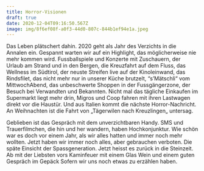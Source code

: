 ```yaml
---
title: Horror-Visionen
draft: true
date: 2020-12-04T09:16:50.567Z
image: img/8f6ef08f-a0f3-44d0-807c-844b1ef94e1a.jpeg
---
```

Das Leben plätschert dahin. 2020 geht als Jahr des Verzichts in die Annalen ein. Gespannt warten wir auf ein Highlight, das möglicherweise nie mehr kommen wird. Fussballspiele und Konzerte mit Zuschauern, der Urlaub am Strand und in den Bergen, die Kreuzfahrt auf dem Fluss, das Wellness im Südtirol, der neuste Streifen live auf der Kinoleinwand, das Rindsfilet, das nicht mehr nur in unserer Küche brutzelt, “s’Mätschli“ vom MittwochAbend, das unbeschwerte Shoppen in der Fussgängerzone, der Besuch bei Verwandten und Bekannten. Nicht mal das tägliche Einkaufen im Supermarkt liegt mehr drin, Migros und Coop fahren mit ihren Lastwagen direkt vor die Haustür. Und aus Italien kommt die nächste Horror-Nachricht. An Weihnachten ist die Fahrt von „Tägerwilen nach Kreuzlingen„ untersag.

Geblieben ist das Gespräch mit dem unverzichtbaren Handy. SMS und Trauerfilmchen, die hin und her wandern, haben Hochkonjunktur. Wie schön war es doch vor einem Jahr, als wir alles hatten und immer noch mehr wollten. Jetzt haben wir immer noch alles, aber gebrauchen verboten. Die späte Einsicht der Spassgeneration. Jetzt heisst es zurück in die Steinzeit. Ab mit der Liebsten vors Kaminfeuer mit einem Glas Wein und einem guten Gespräch im Gepäck Sofern wir uns noch etwas zu erzählen haben.